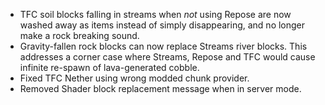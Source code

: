 - TFC soil blocks falling in streams when _not_ using Repose are now washed away as items instead of simply disappearing, and no longer make a rock breaking sound.
- Gravity-fallen rock blocks can now replace Streams river blocks. This addresses a corner case where Streams, Repose and TFC would cause infinite re-spawn of lava-generated cobble.
- Fixed TFC Nether using wrong modded chunk provider.
- Removed Shader block replacement message when in server mode.
